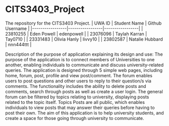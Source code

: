 
# CITS3403_Project
The repository for the CITS3403 Project.
|     UWA ID      |  Student Name   | Github Username |
|-----------------|-----------------|-----------------|
| 23810255        | Eden Powell     | edenpowell      |
| 23076096        | Taylah Karran   | Tay0710         |
| 23331483        | Olivia Hanly    | livvy10         |
| 23802587        | Natalie Hubbard | nnn444ttt       |

Description of the purpose of application explaining its design and use:
The purpose of the application is to connect members of Universities to one another, enabling individuals to communicate and discuss university-related queries. The application is designed through 5 simple web pages, including home, forum, post, profile and view post/comment. The forum enables users to post questions and other users to reply to their question/s via comments. The functionality includes the ability to delete posts and comments, search through posts as well as create a user login. The general forum can be filtered by topics relating to university, displaying posts related to the topic itself. Topics Posts are all public, which enables individuals to view posts that may answer their queries before having to post their own. The aim of this application is to help university students, and create a space for those going through university to communicate. 
